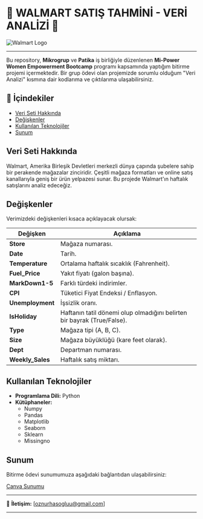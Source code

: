 # 🌟 WALMART SATIŞ TAHMİNİ - VERİ ANALİZİ 🌟

![Walmart Logo](https://upload.wikimedia.org/wikipedia/commons/thumb/c/ca/Walmart_logo.svg/1200px-Walmart_logo.svg.png)

---

Bu repository, **Mikrogrup** ve **Patika** iş birliğiyle düzenlenen **Mi-Power Women Empowerment Bootcamp** programı kapsamında yaptığım bitirme projemi içermektedir. Bir grup ödevi olan projemizde sorumlu olduğum "Veri Analizi" kısmına dair kodlarıma ve çıktılarıma ulaşabilirsiniz.

## 📄 İçindekiler
- [Veri Seti Hakkında](#veri-seti-hakkında)
- [Değişkenler](#değişkenler)
- [Kullanılan Teknolojiler](#kullanılan-teknolojiler)
- [Sunum](#sunum)

## Veri Seti Hakkında
Walmart, Amerika Birleşik Devletleri merkezli dünya çapında şubelere sahip bir perakende mağazalar zinciridir. Çeşitli mağaza formatları ve online satış kanallarıyla geniş bir ürün yelpazesi sunar. Bu projede Walmart'ın haftalık satışlarını analiz edeceğiz.

## Değişkenler
Verimizdeki değişkenleri kısaca açıklayacak olursak:

| Değişken       | Açıklama                                          |
| -------------- | ------------------------------------------------- |
| **Store**      | Mağaza numarası.                                  |
| **Date**       | Tarih.                                            |
| **Temperature**| Ortalama haftalık sıcaklık (Fahrenheit).          |
| **Fuel_Price** | Yakıt fiyatı (galon başına).                      |
| **MarkDown1-5**| Farklı türdeki indirimler.                        |
| **CPI**        | Tüketici Fiyat Endeksi / Enflasyon.               |
| **Unemployment**| İşsizlik oranı.                                   |
| **IsHoliday**  | Haftanın tatil dönemi olup olmadığını belirten bir bayrak (True/False). |
| **Type**       | Mağaza tipi (A, B, C).                            |
| **Size**       | Mağaza büyüklüğü (kare feet olarak).              |
| **Dept**       | Departman numarası.                               |
| **Weekly_Sales**| Haftalık satış miktarı.                          |

## Kullanılan Teknolojiler
- **Programlama Dili:** Python
- **Kütüphaneler:** 
  - Numpy
  - Pandas
  - Matplotlib
  - Seaborn
  - Sklearn
  - Missingno

## Sunum
Bitirme ödevi sunumumuza aşağıdaki bağlantıdan ulaşabilirsiniz:

[Canva Sunumu](https://www.canva.com/design/DAGHdJoX--Q/K-Ml9XcJ3QkMCBD4B9nTmg/edit?utm_content=DAGHdJoX--Q&utm_campaign=designshare&utm_medium=link2&utm_source=sharebutton)

---

📧 **İletişim:** [oznurhasogluu@gmail.com]

---

